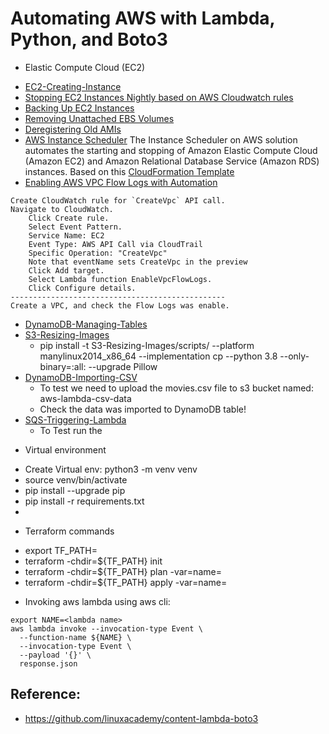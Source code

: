 # Automating AWS with Lambda, Python, and Boto3

* Elastic Compute Cloud (EC2)
- [EC2-Creating-Instance](EC2-Creating-Instance/scripts/run.py)
- [Stopping EC2 Instances Nightly based on AWS Cloudwatch rules](EC2-Stopping-Instances/scripts/run.py)
- [Backing Up EC2 Instances](EC2-Backup-Instances/scripts/run.py)
- [Removing Unattached EBS Volumes](EC2-Removing-Unattached-EBS-Volumes/scripts/run.py)
- [Deregistering Old AMIs](EC2-Deregistering-Old-AMIs/scripts/run.py)
- [AWS Instance Scheduler](EC2-Instance-Scheduler/aws-instance-scheduler.json)
The Instance Scheduler on AWS solution automates the starting and stopping of 
Amazon Elastic Compute Cloud (Amazon EC2) and Amazon Relational Database Service (Amazon RDS) instances.
Based on this [CloudFormation Template](EC2-Instance-Scheduler/aws-instance-scheduler.json)
- [Enabling AWS VPC Flow Logs with Automation](VPC-Flow-Logs-With-Automation/scripts/run.py)
```shell
Create CloudWatch rule for `CreateVpc` API call.
Navigate to CloudWatch.
    Click Create rule.
    Select Event Pattern.
    Service Name: EC2
    Event Type: AWS API Call via CloudTrail
    Specific Operation: "CreateVpc"
    Note that eventName sets CreateVpc in the preview
    Click Add target.
    Select Lambda function EnableVpcFlowLogs.
    Click Configure details.
------------------------------------------------
Create a VPC, and check the Flow Logs was enable.
```
- [DynamoDB-Managing-Tables](DynamoDB-Managing-Tables/README.md)
- [S3-Resizing-Images](S3-Resizing-Images/scripts/run.py)
  - pip install -t S3-Resizing-Images/scripts/ --platform manylinux2014_x86_64 --implementation cp --python 3.8 --only-binary=:all: --upgrade Pillow
- [DynamoDB-Importing-CSV](DynamoDB-Importing-CSV/scripts/run.py)
  - To test we need to upload the movies.csv file  to s3 bucket named: aws-lambda-csv-data
  - Check the data was imported to DynamoDB table!
- [SQS-Triggering-Lambda](SQS-Triggering-Lambda/scripts/run.py)
  - To Test run the 


* Virtual environment
- Create Virtual env: python3 -m venv venv
- source venv/bin/activate
- pip install --upgrade pip
- pip install -r requirements.txt
-
* Terraform commands
- export TF_PATH=<Folder Name>
- terraform -chdir=${TF_PATH} init
- terraform -chdir=${TF_PATH} plan -var=name=<lambda-name>
- terraform -chdir=${TF_PATH} apply -var=name=<lambda-name>

* Invoking aws lambda using aws cli:
```shell
export NAME=<lambda name>
aws lambda invoke --invocation-type Event \
  --function-name ${NAME} \
  --invocation-type Event \
  --payload '{}' \
  response.json
```

## Reference:
- https://github.com/linuxacademy/content-lambda-boto3
